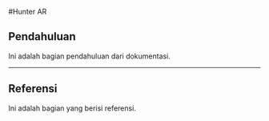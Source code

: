 #Hunter AR
## Pendahuluan

Ini adalah bagian pendahuluan dari dokumentasi.

---

## Referensi

Ini adalah bagian yang berisi referensi.

